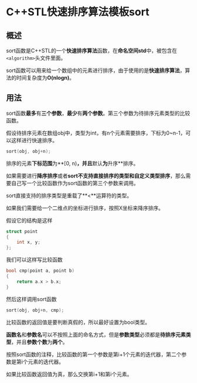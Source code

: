# C++STL快速排序算法模板sort

## 概述
sort函数是C++STL的一个**快速排序算法**函数，在**命名空间std**中，被包含在`<algorithm>`头文件里面。

sort函数可以用来给一个数组中的元素进行排序，由于使用的是**快速排序算法**，算法的时间复杂度为**O(nlogn)**。

## 用法
sort函数**最多**有**三个参数**，**最少**有**两个参数**。第三个参数为待排序元素类型的比较函数。

假设待排序元素在数组obj中，类型为int，有n个元素需要排序，下标为0~n-1，可以这样进行快速排序。
```cpp
sort(obj, obj+n);
```
排序的元素**下标范围**为**[0, n)**，并且**默认**为**升序**排序。

如果需要进行**降序排序**或者**sort不支持直接排序的类型和自定义类型排序**，那么需要自己写一个比较函数作为sort函数的第三个参数来调用。

sort直接支持的排序类型是重载了**<**运算符的类型。

如果我们需要给一个二维点的坐标进行排序，按照X坐标来降序排序。

假设它的结构是这样
```cpp
struct point
{
    int x, y;
};
```

我们可以这样写比较函数
```cpp
bool cmp(point a, point b)
{
    return a.x > b.x;
}
```
然后这样调用sort函数
```cpp
sort(obj, obj+n, cmp);
```
比较函数的返回值是要判断真假的，所以最好设置为bool类型。

**函数名**和**参数名**可以不按照上面的命名方式，但是**参数类型**必须都是**待排序元素类型**，并且**参数个数**为**两个**。

按照sort函数的注释，比较函数的第一个参数是第i+1个元素的迭代器，第二个参数是第i个元素的迭代器。

如果比较函数返回值为真，那么交换第i+1和第i个元素。
